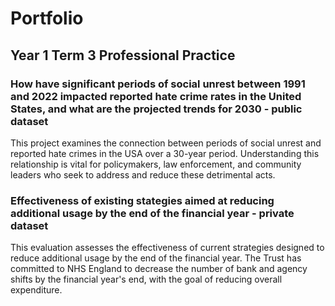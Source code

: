 # Portfolio

## Year 1 Term 3 Professional Practice

### How have significant periods of social unrest between 1991 and 2022 impacted reported hate crime rates in the United States, and what are the projected trends for 2030 - public dataset

This project examines the connection between periods of social unrest and reported hate crimes in the USA over a 30-year period. Understanding this relationship is vital for policymakers, law enforcement, and community leaders who seek to address and reduce these detrimental acts.

### Effectiveness of existing stategies aimed at reducing additional usage by the end of the financial year - private dataset

This evaluation assesses the effectiveness of current strategies designed to reduce additional usage by the end of the financial year. The Trust has committed to NHS England to decrease the number of bank and agency shifts by the financial year's end, with the goal of reducing overall expenditure.
